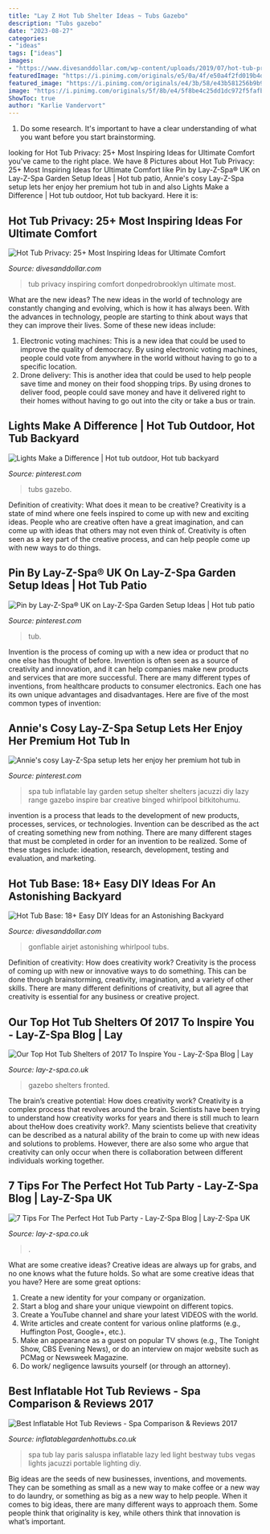 ```yaml
---
title: "Lay Z Hot Tub Shelter Ideas ~ Tubs Gazebo"
description: "Tubs gazebo"
date: "2023-08-27"
categories:
- "ideas"
tags: ["ideas"]
images:
- "https://www.divesanddollar.com/wp-content/uploads/2019/07/hot-tub-privacy-16.jpg"
featuredImage: "https://i.pinimg.com/originals/e5/0a/4f/e50a4f2fd019b4d834a84fdbd0a4085f.jpg"
featured_image: "https://i.pinimg.com/originals/e4/3b/58/e43b581256b9b9c721405c676945b069.jpg"
image: "https://i.pinimg.com/originals/5f/8b/e4/5f8be4c25dd1dc972f5fafb3470afa66.jpg"
ShowToc: true
author: "Karlie Vandervort"
---
```



1. Do some research. It's important to have a clear understanding of what you want before you start brainstorming.

	

		
looking for Hot Tub Privacy: 25+ Most Inspiring Ideas for Ultimate Comfort you've came to the right place. We have 8 Pictures about Hot Tub Privacy: 25+ Most Inspiring Ideas for Ultimate Comfort like Pin by Lay-Z-Spa® UK on Lay-Z-Spa Garden Setup Ideas | Hot tub patio, Annie&#039;s cosy Lay-Z-Spa setup lets her enjoy her premium hot tub in and also Lights Make a Difference | Hot tub outdoor, Hot tub backyard. Here it is:
		
    
## Hot Tub Privacy: 25+ Most Inspiring Ideas For Ultimate Comfort

<img loading=lazy src="https://www.divesanddollar.com/wp-content/uploads/2019/07/hot-tub-privacy-16.jpg" onerror="this.onerror=null;this.src='https://tse1.mm.bing.net/th?id=OIP.NDhXhuiJJzY14N1m9K1A-gHaLG&amp;pid=15.1';" alt="Hot Tub Privacy: 25+ Most Inspiring Ideas for Ultimate Comfort">

_Source: divesanddollar.com_

>tub privacy inspiring comfort donpedrobrooklyn ultimate most. 

	

What are the new ideas?
The new ideas in the world of technology are constantly changing and evolving, which is how it has always been. With the advances in technology, people are starting to think about ways that they can improve their lives. Some of these new ideas include: 
1. Electronic voting machines: This is a new idea that could be used to improve the quality of democracy. By using electronic voting machines, people could vote from anywhere in the world without having to go to a specific location. 
2. Drone delivery: This is another idea that could be used to help people save time and money on their food shopping trips. By using drones to deliver food, people could save money and have it delivered right to their homes without having to go out into the city or take a bus or train. 

    
## Lights Make A Difference | Hot Tub Outdoor, Hot Tub Backyard

<img loading=lazy src="https://i.pinimg.com/originals/5f/8b/e4/5f8be4c25dd1dc972f5fafb3470afa66.jpg" onerror="this.onerror=null;this.src='https://tse4.mm.bing.net/th?id=OIP.WT5ggig4PbgM15tiWiFtLQHaE7&amp;pid=15.1';" alt="Lights Make a Difference | Hot tub outdoor, Hot tub backyard">

_Source: pinterest.com_

>tubs gazebo. 

	

Definition of creativity: What does it mean to be creative?
Creativity is a state of mind where one feels inspired to come up with new and exciting ideas. People who are creative often have a great imagination, and can come up with ideas that others may not even think of. Creativity is often seen as a key part of the creative process, and can help people come up with new ways to do things.

    
## Pin By Lay-Z-Spa® UK On Lay-Z-Spa Garden Setup Ideas | Hot Tub Patio

<img loading=lazy src="https://i.pinimg.com/originals/e5/0a/4f/e50a4f2fd019b4d834a84fdbd0a4085f.jpg" onerror="this.onerror=null;this.src='https://tse4.mm.bing.net/th?id=OIP.wReaqazuo62wnPyIMyZiUwHaEK&amp;pid=15.1';" alt="Pin by Lay-Z-Spa® UK on Lay-Z-Spa Garden Setup Ideas | Hot tub patio">

_Source: pinterest.com_

>tub. 

	

Invention is the process of coming up with a new idea or product that no one else has thought of before. Invention is often seen as a source of creativity and innovation, and it can help companies make new products and services that are more successful. There are many different types of inventions, from healthcare products to consumer electronics. Each one has its own unique advantages and disadvantages. Here are five of the most common types of invention: 

    
## Annie&#039;s Cosy Lay-Z-Spa Setup Lets Her Enjoy Her Premium Hot Tub In

<img loading=lazy src="https://i.pinimg.com/originals/e4/3b/58/e43b581256b9b9c721405c676945b069.jpg" onerror="this.onerror=null;this.src='https://tse3.mm.bing.net/th?id=OIP.gFARNKt5a8OY66K_XHyXoQHaFj&amp;pid=15.1';" alt="Annie&#039;s cosy Lay-Z-Spa setup lets her enjoy her premium hot tub in">

_Source: pinterest.com_

>spa tub inflatable lay garden setup shelter shelters jacuzzi diy lazy range gazebo inspire bar creative binged whirlpool bitkitohumu. 

	

invention is a process that leads to the development of new products, processes, services, or technologies. Invention can be described as the act of creating something new from nothing. There are many different stages that must be completed in order for an invention to be realized. Some of these stages include: ideation, research, development, testing and evaluation, and marketing.

    
## Hot Tub Base: 18+ Easy DIY Ideas For An Astonishing Backyard

<img loading=lazy src="https://www.divesanddollar.com/wp-content/uploads/2019/10/Hot-Tub-Base-13.jpg" onerror="this.onerror=null;this.src='https://tse1.mm.bing.net/th?id=OIP.jJmmxw48JsdWrImT64ifnQHaHa&amp;pid=15.1';" alt="Hot Tub Base: 18+ Easy DIY Ideas for an Astonishing Backyard">

_Source: divesanddollar.com_

>gonflable airjet astonishing whirlpool tubs. 

	

Definition of creativity: How does creativity work?
Creativity is the process of coming up with new or innovative ways to do something. This can be done through brainstorming, creativity, imagination, and a variety of other skills. There are many different definitions of creativity, but all agree that creativity is essential for any business or creative project.

    
## Our Top Hot Tub Shelters Of 2017 To Inspire You - Lay-Z-Spa Blog | Lay

<img loading=lazy src="https://www.lay-z-spa.co.uk/wordpress/wp-content/uploads/2020/10/spa-outdoor-space.jpg" onerror="this.onerror=null;this.src='https://tse4.mm.bing.net/th?id=OIP.MfMcULAw_WlbL7nqCnXl1gHaJ4&amp;pid=15.1';" alt="Our Top Hot Tub Shelters of 2017 To Inspire You - Lay-Z-Spa Blog | Lay">

_Source: lay-z-spa.co.uk_

>gazebo shelters fronted. 

	

The brain’s creative potential: How does creativity work?
Creativity is a complex process that revolves around the brain. Scientists have been trying to understand how creativity works for years and there is still much to learn about theHow does creativity work?. Many scientists believe that creativity can be described as a natural ability of the brain to come up with new ideas and solutions to problems. However, there are also some who argue that creativity can only occur when there is collaboration between different individuals working together.

    
## 7 Tips For The Perfect Hot Tub Party - Lay-Z-Spa Blog | Lay-Z-Spa UK

<img loading=lazy src="https://www.lay-z-spa.co.uk/wordpress/wp-content/uploads/2020/11/hot-tub-decorations-1024x498.jpg" onerror="this.onerror=null;this.src='https://tse1.mm.bing.net/th?id=OIP.7ZBjjHFmvonFJJ1GDLK5PAHaDm&amp;pid=15.1';" alt="7 Tips For The Perfect Hot Tub Party - Lay-Z-Spa Blog | Lay-Z-Spa UK">

_Source: lay-z-spa.co.uk_

>. 

	

What are some creative ideas?
Creative ideas are always up for grabs, and no one knows what the future holds. So what are some creative ideas that you have? Here are some great options: 
1. Create a new identity for your company or organization.
2. Start a blog and share your unique viewpoint on different topics.
3. Create a YouTube channel and share your latest VIDEOS with the world. 
4. Write articles and create content for various online platforms (e.g., Huffington Post, Google+, etc.). 
5. Make an appearance as a guest on popular TV shows (e.g., The Tonight Show, CBS Evening News), or do an interview on major website such as PCMag or Newsweek Magazine. 
6. Do work/ negligence lawsuits yourself (or through an attorney).

    
## Best Inflatable Hot Tub Reviews - Spa Comparison &amp; Reviews 2017

<img loading=lazy src="http://inflatablegardenhottubs.co.uk/wp-content/uploads/2015/11/lay-z-spa-paris-hot-tub.jpg" onerror="this.onerror=null;this.src='https://tse3.mm.bing.net/th?id=OIP.J2ALeomxwGTNfzhVhMpv4gHaD-&amp;pid=15.1';" alt="Best Inflatable Hot Tub Reviews - Spa Comparison &amp; Reviews 2017">

_Source: inflatablegardenhottubs.co.uk_

>spa tub lay paris saluspa inflatable lazy led light bestway tubs vegas lights jacuzzi portable lighting diy. 

	

Big ideas are the seeds of new businesses, inventions, and movements. They can be something as small as a new way to make coffee or a new way to do laundry, or something as big as a new way to help people. When it comes to big ideas, there are many different ways to approach them. Some people think that originality is key, while others think that innovation is what’s important.

